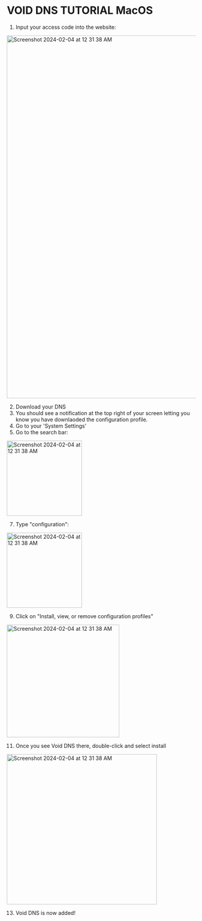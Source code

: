 # VOID DNS TUTORIAL MacOS

1. Input your access code into the website:
<img width="966" alt="Screenshot 2024-02-04 at 12 31 38 AM" src="https://github.com/BrandonCawthon/voidsreads/assets/133826300/883f29a6-dfb2-45ff-a973-d4e71e73165f">

2. Download your DNS
3. You should see a notification at the top right of your screen letting you know you have downlaoded the configuration profile.
4. Go to your 'System Settings'
5. Go to the search bar:
<img width="200" alt="Screenshot 2024-02-04 at 12 31 38 AM" src="https://github.com/BrandonCawthon/voidsreads/assets/133826300/79f3a019-bedd-478c-a470-f7671e1d3c63">

7. Type "configuration":
<img width="200" alt="Screenshot 2024-02-04 at 12 31 38 AM" src="https://github.com/BrandonCawthon/voidsreads/assets/133826300/a16e6de6-c9d9-4da9-a701-6f8e9f3bb7d6">

9. Click on "Install, view, or remove configuration profiles"
<img width="300" alt="Screenshot 2024-02-04 at 12 31 38 AM" src="https://github.com/BrandonCawthon/voidsreads/assets/133826300/728e9f0a-e13b-40f7-8621-39ca1cb1b958">

11. Once you see Void DNS there, double-click and select install
<img width="400" alt="Screenshot 2024-02-04 at 12 31 38 AM" src="https://github.com/BrandonCawthon/voidsreads/assets/133826300/815a0661-6c98-4af0-9b60-e078e9d871e1">

13. Void DNS is now added!
